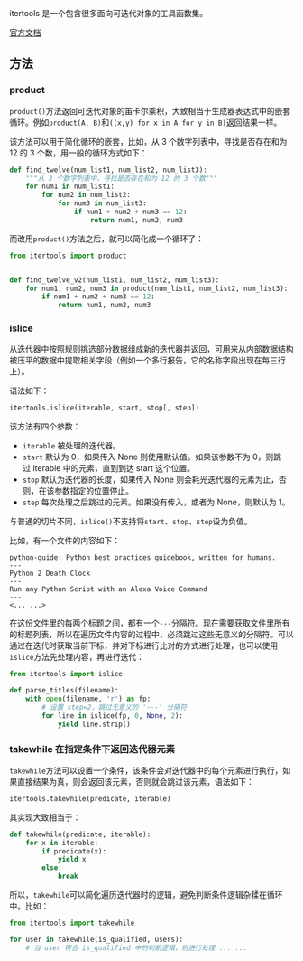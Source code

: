 itertools 是一个包含很多面向可迭代对象的工具函数集。

[官方文档](https://docs.python.org/zh-cn/3.7/library/itertools.html)

## 方法

### product

`product()`方法返回可迭代对象的笛卡尔乘积，大致相当于生成器表达式中的嵌套循环。例如`product(A, B)`和`((x,y) for x in A for y in B)`返回结果一样。

该方法可以用于简化循环的嵌套，比如，从 3 个数字列表中，寻找是否存在和为 12 的 3 个数，用一般的循环方式如下：

```Python
def find_twelve(num_list1, num_list2, num_list3):
    """从 3 个数字列表中，寻找是否存在和为 12 的 3 个数"""
    for num1 in num_list1:
        for num2 in num_list2:
            for num3 in num_list3:
                if num1 + num2 + num3 == 12:
                    return num1, num2, num3
```

而改用`product()`方法之后，就可以简化成一个循环了：

```Python
from itertools import product


def find_twelve_v2(num_list1, num_list2, num_list3):
    for num1, num2, num3 in product(num_list1, num_list2, num_list3):
        if num1 + num2 + num3 == 12:
            return num1, num2, num3
```

### islice

从迭代器中按照规则挑选部分数据组成新的迭代器并返回，可用来从内部数据结构被压平的数据中提取相关字段（例如一个多行报告，它的名称字段出现在每三行上）。

语法如下：

```Python
itertools.islice(iterable, start, stop[, step])
```

该方法有四个参数：

* `iterable` 被处理的迭代器。
* `start` 默认为 0，如果传入 None 则使用默认值。如果该参数不为 0，则跳过 iterable 中的元素，直到到达 start 这个位置。
* `stop` 默认为迭代器的长度，如果传入 None 则会耗光迭代器的元素为止，否则，在该参数指定的位置停止。
* `step` 每次处理之后跳过的元素。如果没有传入，或者为 None，则默认为 1。

与普通的切片不同，`islice()`不支持将`start`、`stop`、`step`设为负值。

比如，有一个文件的内容如下：

```
python-guide: Python best practices guidebook, written for humans.
---
Python 2 Death Clock
---
Run any Python Script with an Alexa Voice Command
---
<... ...>
```

在这份文件里的每两个标题之间，都有一个`---`分隔符。现在需要获取文件里所有的标题列表，所以在遍历文件内容的过程中，必须跳过这些无意义的分隔符。可以通过在迭代时获取当前下标，并对下标进行比对的方式进行处理，也可以使用`islice`方法先处理内容，再进行迭代：

```Python
from itertools import islice

def parse_titles(filename):
    with open(filename, 'r') as fp:
        # 设置 step=2，跳过无意义的 '---' 分隔符
        for line in islice(fp, 0, None, 2):
            yield line.strip()
```

### takewhile 在指定条件下返回迭代器元素

`takewhile`方法可以设置一个条件，该条件会对迭代器中的每个元素进行执行，如果直接结果为真，则会返回该元素，否则就会跳过该元素，语法如下：

```Python
itertools.takewhile(predicate, iterable)
```

其实现大致相当于：

```Python
def takewhile(predicate, iterable):
    for x in iterable:
        if predicate(x):
            yield x
        else:
            break
```

所以，`takewhile`可以简化遍历迭代器时的逻辑，避免判断条件逻辑杂糅在循环中。比如：

```Python
from itertools import takewhile

for user in takewhile(is_qualified, users):
    # 当 user 符合 is_qualified 中的判断逻辑，则进行处理 ... ...
```


